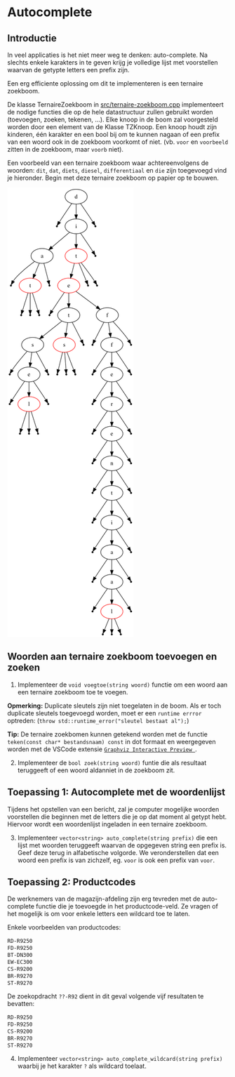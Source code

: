 # Autocomplete

## Introductie

In veel applicaties is het niet meer weg te denken: auto-complete. Na slechts enkele
karakters in te geven krijg je volledige lijst met voorstellen waarvan de getypte
letters een prefix zijn.

Een erg efficiente oplossing om dit te implementeren is een ternaire zoekboom.

De klasse TernaireZoekboom in [src/ternaire-zoekboom.cpp](src/ternaire-zoekboom.cpp) implementeert de nodige functies die op de hele datastructuur zullen gebruikt worden (toevoegen, zoeken, tekenen, ...). Elke knoop in de boom zal voorgesteld worden door een element van de Klasse TZKnoop. Een knoop houdt zijn kinderen, één karakter en een bool bij om te kunnen nagaan of een prefix van een woord ook in de zoekboom voorkomt of niet. (vb. `voor` en `voorbeeld` zitten in de zoekboom, maar `voorb` niet).

Een voorbeeld van een ternaire zoekboom waar achtereenvolgens de woorden: `dit`, `dat`, `diets`, `diesel`, `differentiaal` en `die` zijn toegevoegd vind je hieronder. Begin met deze ternaire zoekboom op papier op te bouwen.

![](afbeeldingen/eenvoudig.svg)

## Woorden aan ternaire zoekboom toevoegen en zoeken

1. Implementeer de `void voegtoe(string woord)` functie om een woord aan een ternaire zoekboom
   toe te voegen.

**Opmerking:** Duplicate sleutels zijn niet toegelaten in de boom. Als er toch duplicate
sleutels toegevoegd worden, moet er een `runtime errror` optreden: (`throw std::runtime_error("sleutel bestaat al");`)

**Tip:** De ternaire zoekbomen kunnen getekend worden met de functie `teken(const char* bestandsnaam) const` in dot formaat en weergegeven worden met de VSCode extensie [`Graphviz Interactive Preview `](https://marketplace.visualstudio.com/items?itemName=tintinweb.graphviz-interactive-preview).

2. Implementeer de `bool zoek(string woord)` funtie die als resultaat teruggeeft of een woord
   aldanniet in de zoekboom zit.

## Toepassing 1: Autocomplete met de woordenlijst

Tijdens het opstellen van een bericht, zal je computer mogelijke woorden voorstellen die beginnen met de letters die je op dat moment al getypt hebt. Hiervoor wordt een woordenlijst ingeladen in een ternaire zoekboom.

3. Implementeer `vector<string> auto_complete(string prefix)` die een lijst met woorden teruggeeft waarvan de opgegeven string een prefix is. Geef deze terug in alfabetische volgorde. We veronderstellen dat een woord een prefix is van zichzelf, eg. `voor` is ook een prefix van `voor`.

## Toepassing 2: Productcodes

De werknemers van de magazijn-afdeling zijn erg tevreden met de auto-complete functie die je
toevoegde in het productcode-veld. Ze vragen of het mogelijk is om voor enkele letters een
wildcard toe te laten.

Enkele voorbeelden van productcodes:

```
RD-R9250
FD-R9250
BT-DN300
EW-EC300
CS-R9200
BR-R9270
ST-R9270
```

De zoekopdracht `??-R92` dient in dit geval volgende vijf resultaten te bevatten:

```
RD-R9250
FD-R9250
CS-R9200
BR-R9270
ST-R9270
```

4.  Implementeer `vector<string> auto_complete_wildcard(string prefix)` waarbij je
    het karakter `?` als wildcard toelaat.
